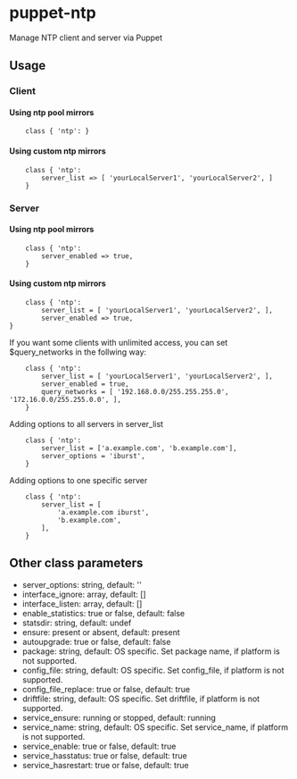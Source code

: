# puppet-ntp

Manage NTP client and server via Puppet

## Usage

### Client

#### Using ntp pool mirrors

```
    class { 'ntp': }
```

#### Using custom ntp mirrors

```
    class { 'ntp':
        server_list => [ 'yourLocalServer1', 'yourLocalServer2', ]
    }
```

### Server

#### Using ntp pool mirrors

```
    class { 'ntp':
        server_enabled => true,
    }
```

#### Using custom ntp mirrors

```
    class { 'ntp':
        server_list = [ 'yourLocalServer1', 'yourLocalServer2', ],
        server_enabled => true,
}
```

If you want some clients with unlimited access,
you can set $query_networks in the follwing way:

```
    class { 'ntp':
        server_list = [ 'yourLocalServer1', 'yourLocalServer2', ],
        server_enabled = true,
        query_networks = [ '192.168.0.0/255.255.255.0', '172.16.0.0/255.255.0.0', ],
    }
```

Adding options to all servers in server_list

```puppet
    class { 'ntp':
        server_list = ['a.example.com', 'b.example.com'],
        server_options = 'iburst',
    }
```

Adding options to one specific server

```puppet
    class { 'ntp':
        server_list = [
            'a.example.com iburst',
            'b.example.com',
        ],
    }
```

## Other class parameters
* server_options: string, default: ''
* interface_ignore: array, default: []
* interface_listen: array, default: []
* enable_statistics: true or false, default: false
* statsdir: string, default: undef
* ensure: present or absent, default: present
* autoupgrade: true or false, default: false
* package: string, default: OS specific. Set package name, if platform is not supported.
* config_file: string, default: OS specific. Set config_file, if platform is not supported. 
* config_file_replace: true or false, default: true
* driftfile: string, default: OS specific. Set driftfile, if platform is not supported. 
* service_ensure: running or stopped, default: running
* service_name: string, default: OS specific. Set service_name, if platform is not supported. 
* service_enable: true or false, default: true
* service_hasstatus: true or false, default: true
* service_hasrestart: true or false, default: true
